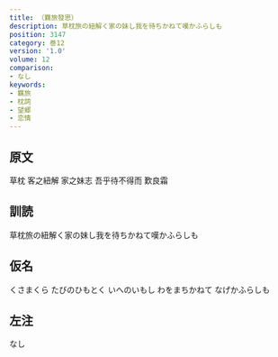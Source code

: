 ```yaml
---
title: （羇旅發思）
description: 草枕旅の紐解く家の妹し我を待ちかねて嘆かふらしも
position: 3147
category: 巻12
version: '1.0'
volume: 12
comparison:
- なし
keywords:
- 羈旅
- 枕詞
- 望郷
- 恋情
---
```


## 原文

草枕 客之紐解 家之妹志 吾乎待不得而 歎良霜

## 訓読

草枕旅の紐解く家の妹し我を待ちかねて嘆かふらしも

## 仮名

くさまくら たびのひもとく いへのいもし わをまちかねて なげかふらしも

## 左注

なし
